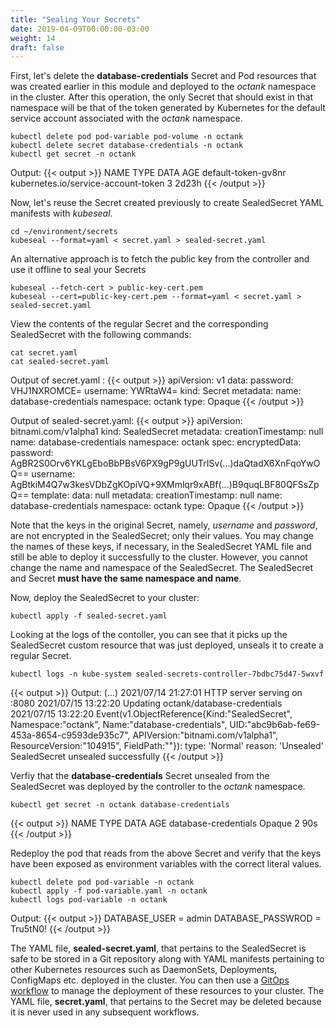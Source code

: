 ```yaml
---
title: "Sealing Your Secrets"
date: 2019-04-09T00:00:00-03:00
weight: 14
draft: false
---
```


First, let's delete the **database-credentials** Secret and Pod resources that was created earlier in this module and deployed to the *octank* namespace in the cluster. After this operation, the only Secret that should exist in that namespace will be that of the token generated by Kubernetes for the default service account associated with the *octank* namespace.

```
kubectl delete pod pod-variable pod-volume -n octank 
kubectl delete secret database-credentials -n octank
kubectl get secret -n octank
```
Output:
{{< output >}}
NAME                  TYPE                                  DATA   AGE
default-token-gv8nr   kubernetes.io/service-account-token   3      2d23h
{{< /output >}}

Now, let's reuse the Secret created previously to create SealedSecret YAML manifests with *kubeseal*.
```
cd ~/environment/secrets
kubeseal --format=yaml < secret.yaml > sealed-secret.yaml
```

An alternative approach is to fetch the public key from the controller and use it offline to seal your Secrets
```
kubeseal --fetch-cert > public-key-cert.pem
kubeseal --cert=public-key-cert.pem --format=yaml < secret.yaml > sealed-secret.yaml
```

View the contents of the regular Secret and the corresponding SealedSecret with the following commands:
```
cat secret.yaml 
cat sealed-secret.yaml 
```
Output of secret.yaml :
{{< output >}}
apiVersion: v1
data:
  password: VHJ1NXROMCE=
  username: YWRtaW4=
kind: Secret
metadata:
  name: database-credentials
  namespace: octank
type: Opaque
{{< /output >}}

Output of sealed-secret.yaml:
{{< output >}}
apiVersion: bitnami.com/v1alpha1
kind: SealedSecret
metadata:
  creationTimestamp: null
  name: database-credentials
  namespace: octank
spec:
  encryptedData:
    password: AgBR2S0Orv6YKLgEboBbPBsV6PX9gP9gUUTrISv(...)daQtadX6XnFqoYwOQ==
    username: AgBtkiM4Q7w3kesVDbZgKOpiVQ+9XMmlqr9xABf(...)B9quqLBF80QFSsZpQ==
  template:
    data: null
    metadata:
      creationTimestamp: null
      name: database-credentials
      namespace: octank
    type: Opaque
{{< /output >}}

Note that the keys in the original Secret, namely, *username* and *password*, are not encrypted in the SealedSecret; only their values. You may change the names of these keys, if necessary, in the SealedSecret YAML file and still be able to deploy it successfully to the cluster. However, you cannot change the name and namespace of the SealedSecret. The SealedSecret and Secret **must have the same namespace and name**.

Now, deploy the SealedSecret to your cluster:
```
kubectl apply -f sealed-secret.yaml 
```
Looking at the logs of the contoller, you can see that it picks up the SealedSecret custom resource that was just deployed, unseals it to create a regular Secret.
```
kubectl logs -n kube-system sealed-secrets-controller-7bdbc75d47-5wxvf
```
{{< output >}}
Output:
(...)
2021/07/14 21:27:01 HTTP server serving on :8080
2021/07/15 13:22:20 Updating octank/database-credentials
2021/07/15 13:22:20 Event(v1.ObjectReference{Kind:"SealedSecret", Namespace:"octank", Name:"database-credentials", UID:"abc9b6ab-fe69-453a-8654-c9593de935c7", APIVersion:"bitnami.com/v1alpha1", ResourceVersion:"104915", FieldPath:""}): type: 'Normal' reason: 'Unsealed' SealedSecret unsealed successfully
{{< /output >}}

Verfiy that the **database-credentials** Secret unsealed from the SealedSecret was deployed by the controller to the *octank* namespace.
```
kubectl get secret -n octank database-credentials
```
{{< output >}}
NAME                   TYPE     DATA   AGE
database-credentials   Opaque   2      90s
{{< /output >}}

Redeploy the pod that reads from the above Secret and verify that the keys have been exposed as environment variables with the correct literal values.
```
kubectl delete pod pod-variable -n octank
kubectl apply -f pod-variable.yaml -n octank
kubectl logs pod-variable -n octank
```
Output:
{{< output >}}
DATABASE_USER = admin
DATABASE_PASSWROD = Tru5tN0!
{{< /output >}}

The YAML file, **sealed-secret.yaml**, that pertains to the SealedSecret is safe to be stored in a Git repository along with YAML manifests pertaining to other Kubernetes resources such as DaemonSets, Deployments, ConfigMaps etc. deployed in the cluster. You can then use a [GitOps workflow](https://www.weave.works/technologies/gitops/) to manage the deployment of these resources to your cluster. The YAML file, **secret.yaml**, that pertains to the Secret may be deleted because it is never used in any subsequent workflows.
